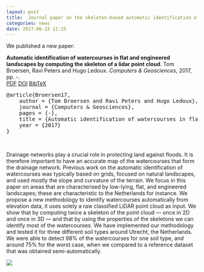 ```yaml
---
layout: post
title:  Journal paper on the skeleton-based automatic identification of warercourses from LiDAR point clouds
categories: news
date: 2017-06-15 11:15
---
```


We published a new paper:

<div class="filteredelement"><strong>Automatic identification of watercourses in flat and engineered landscapes by computing the skeleton of a lidar point cloud</strong>. Tom Broersen, Ravi Peters and Hugo Ledoux. <em>Computers &amp; Geosciences</em>, 2017, pp. -. <br> <a href="https://3d.bk.tudelft.nl/rypeters/pdfs/Broersen17.pdf"><i class="fa fa-file-pdf-o"></i> PDF</a> <a href="https://doi.org/10.1016/j.cageo.2017.06.003"><i class="fa fa-external-link"></i> DOI</a> <a href="#bibBroersen17" data-toggle="collapse"><i class="fa fa-caret-square-o-down"></i> BibTeX</a><div id="bibBroersen17" class="collapse" tabindex="-1"><pre class="bibtex">@article{Broersen17,
	author = {Tom Broersen and Ravi Peters and Hugo Ledoux},
	journal = {Computers &amp; Geosciences},
	pages = {-},
	title = {Automatic identification of watercourses in flat and engineered landscapes by computing the skeleton of a LiDAR point cloud},
	year = {2017}
}</pre></div></div>

<br/>

Drainage networks play a crucial role in protecting land against floods. It is therefore important to have an accurate map of the watercourses that form the drainage network. Previous work on the automatic identification of watercourses was typically based on grids, focused on natural landscapes, and used mostly the slope and curvature of the terrain. We focus in this paper on areas that are characterised by low-lying, flat, and engineered landscapes; these are characteristic to the Netherlands for instance. We propose a new methodology to identify watercourses automatically from elevation data, it uses solely a raw classified LiDAR point cloud as input. We show that by computing twice a skeleton of the point cloud — once in 2D and once in 3D — and that by using the properties of the skeletons we can identify most of the watercourses. We have implemented our methodology and tested it for three different soil types around Utrecht, the Netherlands. We were able to detect 98% of the watercourses for one soil type, and around 75% for the worst case, when we compared to a reference dataset that was obtained semi-automatically.<br/>

<img src="{{ site.baseurl }}/img/2017/diagram_3D_skeleton.png"/><br/>
